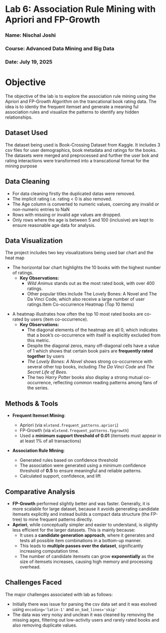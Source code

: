 # Lab 6: Association Rule Mining with Apriori and FP-Growth

### Name: Nischal Joshi 																		
### Course: Advanced Data Mining and Big Data																		
### Date: July 19, 2025

# Objective

The objective of the lab is to explore the association rule mining using the Apriori and FP-Growth Algorithm on the trancational book rating data. The idea is to identiy the frequent itemset and generate a meaning ful association rules and visualize the patterns to identify any hidden relationships.

## Dataset Used

The dataset being used is Book-Crossing Dataset from Kaggle. It includes 3 csv files for user demographics, book metadata and ratings for the books. The datasets were merged and preprocessed and further the user bok and rating interactions were transformed into a transcational format for the mining purpose

## **Data Cleaning**

* For data cleaning firstly the duplicated datas were removed.
* The implicit rating i.e. rating < 0 is also removed.
* The Age column is converted to numeric values, coercing any invalid or non-numeric entries to NaN
* Rows with missing or invalid age values are dropped.
* Only rows where the age is between 5 and 100 (inclusive) are kept to ensure reasonable age data for analysis.

## **Data Visualization**

The project includes two key visualizations being used bar chart and the heat map

* The horizontal bar chart highlights the 10 books with the highest number of ratings.
  * **Key Observations:**
    * *Wild Animus* stands out as the most rated book, with over 400 ratings.
    * Other popular titles include The Lovely Bones: A Novel and The Da Vinci Code, which also receive a large number of user ratings.Item Co-occurrence Heatmap (Top 10 Items)

- A heatmap illustrates how often the top 10 most rated books are co-rated by users (item co-occurrence).
  - **Key Observations:**
    - The diagonal elements of the heatmap are all 0, which indicates that a book’s co-occurrence with itself is explicitly excluded from this metric.
    - Despite the diagonal zeros, many off-diagonal cells have a value of 1 which shows that certain book pairs are **frequently rated together** by users
    - *The Lovely Bones: A Novel* shows strong co-occurrence with several other top books, including *The Da Vinci Code* and *The Secret Life of Bees*.
    - The two *Harry Potter* books also display a strong mutual co-occurrence, reflecting common reading patterns among fans of the series.

## Methods & Tools

- **Frequent Itemset Mining**:

  - Apriori (via `mlxtend.frequent_patterns.apriori`)
  - FP-Growth (via `mlxtend.frequent_patterns.fpgrowth`)
  - Used a **minimum support threshold of 0.01** (itemsets must appear in at least 1% of all transactions)
- **Association Rule Mining**:

  - Generated rules based on confidence threshold
  - The association were generated using a minimum confidence threshold of **0.5** to ensure meaningful and reliable patterns.
  - Calculated support, confidence, and lift

## Comparative Analysis

- **FP-Growth** performed slightly better and was faster. Generally, it is more scalable for large dataset, because it avoids generating candidate itemsets explicitly and instead builds a compact data structure (the FP-tree) to mine frequent patterns directly.
- **Apriori**, while conceptually simpler and easier to understand, is slightly less efficient for the larger datasets. This is mainly because:
  - It uses a **candidate generation approach**, where it generates and tests all possible item combinations in a bottom-up manner.
  - This leads to **multiple passes over the dataset**, significantly increasing computation time.
  - The number of candidate itemsets can grow **exponentially** as the size of itemsets increases, causing high memory and processing overhead.

## Challenges Faced

The major challenges associated with lab as follows: 

- Initially there was issue for parsing the csv data set and it was esolved using `encoding='latin-1'` and `on_bad_lines='skip'`
- The data was very noisy and unclean it was cleaned by removing the missing ages, filtering out low-activity users and rarely rated books and also removing duplicate values.
